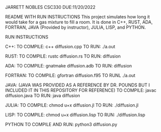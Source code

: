 JARRETT NOBLES
CSC330 
DUE:11/20/2022

README WITH RUN INSTRUCTIONS
This project simulates how long it would take for a gas mixture to fill a room. It is done in C++, RUST, ADA, FORTRAN, JAVA (Provided by instructor), JULIA, LISP, and PYTHON.

RUN INSTRUCTIONS

C++:
  TO COMPILE: c++ diffusion.cpp
  TO RUN: ./a.out
  
RUST:
  TO COMPILE: rustc diffusion.rs
  TO RUN: diffusion
  
ADA:
  TO COMPILE: gnatmake diffusion.adb
  TO RUN: diffusion
  
FORTRAN: 
  TO COMPILE: gfortran diffusion.f95
  TO RUNL ./a.out
  
JAVA: (JAVA WAS PROVIDED AS A REFERENCE BY DR. POUNDS BUT I INCLUDED IT IN THIS REPOSITORY FOR REFERENCE)
  TO COMPILE: javac diffusion.java
  TO RUN: java diffusion
  
JULIA: 
  TO COMPILE: chmod u+x diffusion.jl
  TO RUN: ./diffusion.jl
  
LISP:
  TO COMPILE: chmod u+x diffusion.lisp
  TO RUN: ./diffusion.lisp
  
PYTHON
  TO COMPILE AND RUN: python3 diffusion.py




